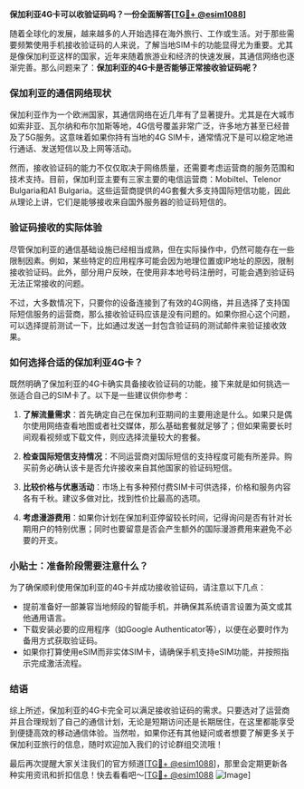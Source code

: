 **保加利亚4G卡可以收验证码吗？一份全面解答[[TG💪+ @esim1088](https://t.me/s/esim1088)]**

随着全球化的发展，越来越多的人开始选择在海外旅行、工作或生活。对于那些需要频繁使用手机接收验证码的人来说，了解当地SIM卡的功能显得尤为重要。尤其是像保加利亚这样的国家，近年来随着旅游业和经济的快速发展，其通信网络也逐渐完善。那么问题来了：**保加利亚的4G卡是否能够正常接收验证码呢？**

### 保加利亚的通信网络现状

保加利亚作为一个欧洲国家，其通信网络在近几年有了显著提升。尤其是在大城市如索非亚、瓦尔纳和布尔加斯等地，4G信号覆盖非常广泛，许多地方甚至已经普及了5G服务。这意味着如果你持有当地的4G SIM卡，通常情况下是可以稳定地进行通话、发送短信以及上网等活动。

然而，接收验证码的能力不仅仅取决于网络质量，还需要考虑运营商的服务范围和技术支持。目前，保加利亚主要有三家主要的电信运营商：Mobiltel、Telenor Bulgaria和A1 Bulgaria。这些运营商提供的4G套餐大多支持国际短信功能，因此从理论上讲，它们是能够接收来自国外服务器的验证码短信的。

### 验证码接收的实际体验

尽管保加利亚的通信基础设施已经相当成熟，但在实际操作中，仍然可能存在一些限制因素。例如，某些特定的应用程序可能会因为地理位置或IP地址的原因，限制接收验证码。此外，部分用户反映，在使用非本地号码注册时，可能会遇到验证码无法正常接收的问题。

不过，大多数情况下，只要你的设备连接到了有效的4G网络，并且选择了支持国际短信服务的运营商，那么接收验证码应该是没有问题的。如果你担心这个问题，可以选择提前测试一下，比如通过发送一封包含验证码的测试邮件来验证接收效果。

### 如何选择合适的保加利亚4G卡？

既然明确了保加利亚的4G卡确实具备接收验证码的功能，接下来就是如何挑选一张适合自己的SIM卡了。以下是一些建议供你参考：

1. **了解流量需求**：首先确定自己在保加利亚期间的主要用途是什么。如果只是偶尔使用网络查看地图或者社交媒体，那么基础套餐就足够了；但如果需要长时间观看视频或下载文件，则应选择流量较大的套餐。
   
2. **检查国际短信支持情况**：不同运营商对国际短信的支持程度可能有所差异。购买前务必确认该卡是否允许接收来自其他国家的验证码短信。

3. **比较价格与优惠活动**：市场上有多种预付费SIM卡可供选择，价格和服务内容各有千秋。建议多做对比，找到性价比最高的选项。

4. **考虑漫游费用**：如果你计划在保加利亚停留较长时间，记得询问是否有针对长期用户的特别优惠；同时也要留意是否会产生额外的国际漫游费用来避免不必要的开支。

### 小贴士：准备阶段需要注意什么？

为了确保顺利使用保加利亚的4G卡并成功接收验证码，请注意以下几点：

- 提前准备好一部兼容当地频段的智能手机，并确保其系统语言设置为英文或其他通用语言。
- 下载安装必要的应用程序（如Google Authenticator等），以便在必要时作为备用方式获取验证码。
- 如果你打算使用eSIM而非实体SIM卡，请确保手机支持eSIM功能，并按照指示完成激活流程。

### 结语

综上所述，保加利亚的4G卡完全可以满足接收验证码的需求。只要选对了运营商并且合理规划了自己的通信计划，无论是短期访问还是长期居住，在这里都能享受到便捷高效的移动通信体验。当然啦，如果你还有其他疑问或者想要了解更多关于保加利亚旅行的信息，随时欢迎加入我们的讨论群组交流哦！

最后再次提醒大家关注我们的官方频道[[TG💪+ @esim1088](https://t.me/s/esim1088)]，那里会定期更新各种实用资讯和折扣信息！快去看看吧～[[TG💪+ @esim1088](https://t.me/s/esim1088) ![Image](https://i.postimg.cc/4NQfJmqS/Snipaste-2025-05-13-00-14-12.png)]